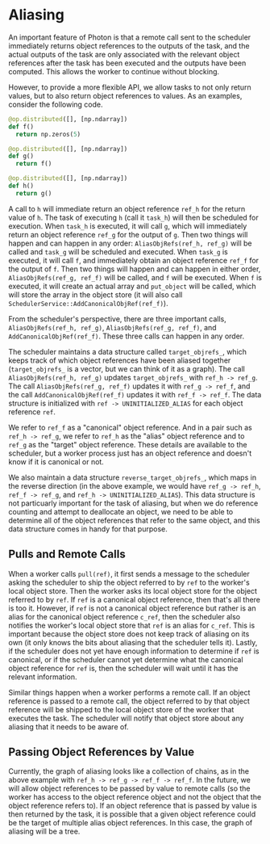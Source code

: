 # Aliasing

An important feature of Photon is that a remote call sent to the scheduler
immediately returns object references to the outputs of the task, and the actual
outputs of the task are only associated with the relevant object references
after the task has been executed and the outputs have been computed. This allows
the worker to continue without blocking.

However, to provide a more flexible API, we allow tasks to not only return
values, but to also return object references to values. As an examples, consider
the following code.
```python
@op.distributed([], [np.ndarray])
def f()
  return np.zeros(5)

@op.distributed([], [np.ndarray])
def g()
  return f()

@op.distributed([], [np.ndarray])
def h()
  return g()
```
A call to `h` will immediate return an object reference `ref_h` for the return
value of `h`. The task of executing `h` (call it `task_h`) will then be
scheduled for execution. When `task_h` is executed, it will call `g`, which will
immediately return an object reference `ref_g` for the output of `g`. Then two
things will happen and can happen in any order: `AliasObjRefs(ref_h, ref_g)`
will be called and `task_g` will be scheduled and executed. When `task_g` is
executed, it will call `f`, and immediately obtain an object reference `ref_f`
for the output of `f`. Then two things will happen and can happen in either
order, `AliasObjRefs(ref_g, ref_f)` will be called, and `f` will be executed.
When `f` is executed, it will create an actual array and `put_object` will be
called, which will store the array in the object store (it will also call
`SchedulerService::AddCanonicalObjRef(ref_f)`).

From the scheduler's perspective, there are three important calls,
`AliasObjRefs(ref_h, ref_g)`, `AliasObjRefs(ref_g, ref_f)`, and
`AddCanonicalObjRef(ref_f)`. These three calls can happen in any order.

The scheduler maintains a data structure called `target_objrefs_`, which keeps
track of which object references have been aliased together (`target_objrefs_`
is a vector, but we can think of it as a graph). The call
`AliasObjRefs(ref_h, ref_g)` updates `target_objrefs_` with `ref_h -> ref_g`.
The call `AliasObjRefs(ref_g, ref_f)` updates it with `ref_g -> ref_f`, and the
call `AddCanonicalObjRef(ref_f)` updates it with `ref_f -> ref_f`. The data
structure is initialized with `ref -> UNINITIALIZED_ALIAS` for each object
reference `ref`.

We refer to `ref_f` as a "canonical" object reference. And in a pair such as
`ref_h -> ref_g`, we refer to `ref_h` as the "alias" object reference and to
`ref_g` as the "target" object reference. These details are available to the
scheduler, but a worker process just has an object reference and doesn't know if
it is canonical or not.

We also maintain a data structure `reverse_target_objrefs_`, which maps in the
reverse direction (in the above example, we would have `ref_g -> ref_h`,
`ref_f -> ref_g`, and `ref_h -> UNINITIALIZED_ALIAS`). This data structure is
not particuarly important for the task of aliasing, but when we do reference
counting and attempt to deallocate an object, we need to be able to determine
all of the object references that refer to the same object, and this data
structure comes in handy for that purpose.

## Pulls and Remote Calls

When a worker calls `pull(ref)`, it first sends a message to the scheduler
asking the scheduler to ship the object referred to by `ref` to the worker's
local object store. Then the worker asks its local object store for the object
referred to by `ref`. If `ref` is a canonical object reference, then that's all
there is too it. However, if `ref` is not a canonical object reference but
rather is an alias for the canonical object reference `c_ref`, then the
scheduler also notifies the worker's local object store that `ref` is an
alias for `c_ref`. This is important because the object store does not keep
track of aliasing on its own (it only knows the bits about aliasing that the
scheduler tells it). Lastly, if the scheduler does not yet have enough
information to determine if `ref` is canonical, or if the scheduler cannot
yet determine what the canonical object reference for `ref` is, then the
scheduler will wait until it has the relevant information.

Similar things happen when a worker performs a remote call. If an object
reference is passed to a remote call, the object referred to by that object
reference will be shipped to the local object store of the worker that executes
the task. The scheduler will notify that object store about any aliasing that it
needs to be aware of.

## Passing Object References by Value
Currently, the graph of aliasing looks like a collection of chains, as in the
above example with `ref_h -> ref_g -> ref_f -> ref_f`. In the future, we will
allow object references to be passed by value to remote calls (so the worker
has access to the object reference object and not the object that the object
reference refers to). If an object reference that is passed by value is then
returned by the task, it is possible that a given object reference could be
the target of multiple alias object references. In this case, the graph of
aliasing will be a tree.
